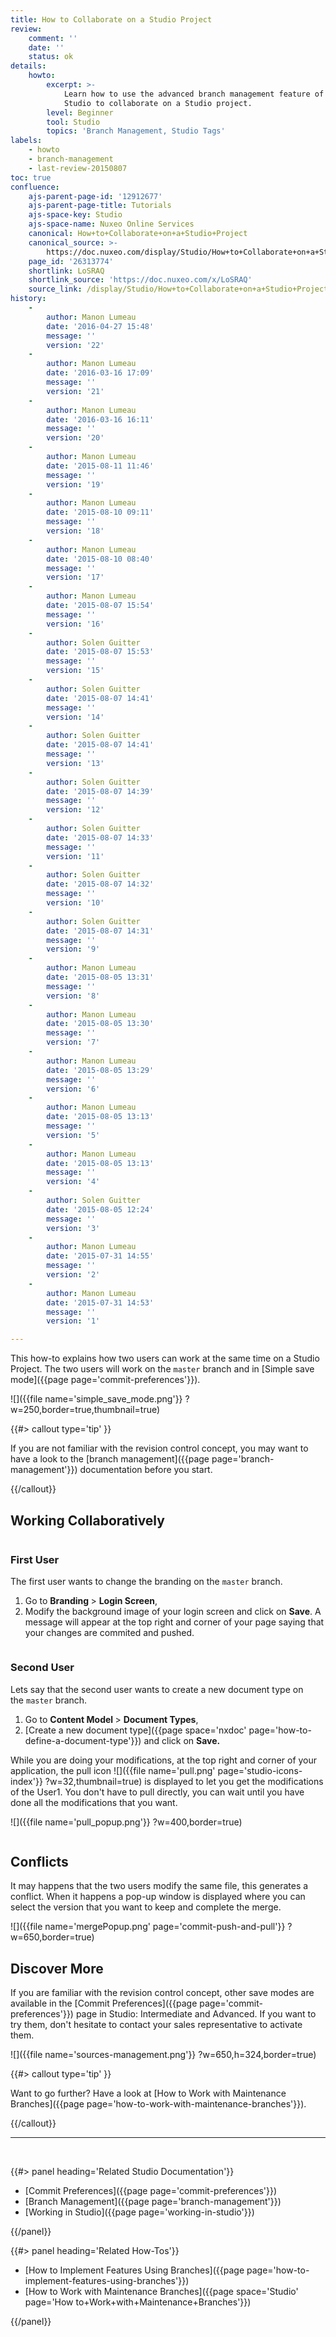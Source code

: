 ```yaml
---
title: How to Collaborate on a Studio Project
review:
    comment: ''
    date: ''
    status: ok
details:
    howto:
        excerpt: >-
            Learn how to use the advanced branch management feature of Nuxeo
            Studio to collaborate on a Studio project.
        level: Beginner
        tool: Studio
        topics: 'Branch Management, Studio Tags'
labels:
    - howto
    - branch-management
    - last-review-20150807
toc: true
confluence:
    ajs-parent-page-id: '12912677'
    ajs-parent-page-title: Tutorials
    ajs-space-key: Studio
    ajs-space-name: Nuxeo Online Services
    canonical: How+to+Collaborate+on+a+Studio+Project
    canonical_source: >-
        https://doc.nuxeo.com/display/Studio/How+to+Collaborate+on+a+Studio+Project
    page_id: '26313774'
    shortlink: LoSRAQ
    shortlink_source: 'https://doc.nuxeo.com/x/LoSRAQ'
    source_link: /display/Studio/How+to+Collaborate+on+a+Studio+Project
history:
    - 
        author: Manon Lumeau
        date: '2016-04-27 15:48'
        message: ''
        version: '22'
    - 
        author: Manon Lumeau
        date: '2016-03-16 17:09'
        message: ''
        version: '21'
    - 
        author: Manon Lumeau
        date: '2016-03-16 16:11'
        message: ''
        version: '20'
    - 
        author: Manon Lumeau
        date: '2015-08-11 11:46'
        message: ''
        version: '19'
    - 
        author: Manon Lumeau
        date: '2015-08-10 09:11'
        message: ''
        version: '18'
    - 
        author: Manon Lumeau
        date: '2015-08-10 08:40'
        message: ''
        version: '17'
    - 
        author: Manon Lumeau
        date: '2015-08-07 15:54'
        message: ''
        version: '16'
    - 
        author: Solen Guitter
        date: '2015-08-07 15:53'
        message: ''
        version: '15'
    - 
        author: Solen Guitter
        date: '2015-08-07 14:41'
        message: ''
        version: '14'
    - 
        author: Solen Guitter
        date: '2015-08-07 14:41'
        message: ''
        version: '13'
    - 
        author: Solen Guitter
        date: '2015-08-07 14:39'
        message: ''
        version: '12'
    - 
        author: Solen Guitter
        date: '2015-08-07 14:33'
        message: ''
        version: '11'
    - 
        author: Solen Guitter
        date: '2015-08-07 14:32'
        message: ''
        version: '10'
    - 
        author: Solen Guitter
        date: '2015-08-07 14:31'
        message: ''
        version: '9'
    - 
        author: Manon Lumeau
        date: '2015-08-05 13:31'
        message: ''
        version: '8'
    - 
        author: Manon Lumeau
        date: '2015-08-05 13:30'
        message: ''
        version: '7'
    - 
        author: Manon Lumeau
        date: '2015-08-05 13:29'
        message: ''
        version: '6'
    - 
        author: Manon Lumeau
        date: '2015-08-05 13:13'
        message: ''
        version: '5'
    - 
        author: Manon Lumeau
        date: '2015-08-05 13:13'
        message: ''
        version: '4'
    - 
        author: Solen Guitter
        date: '2015-08-05 12:24'
        message: ''
        version: '3'
    - 
        author: Manon Lumeau
        date: '2015-07-31 14:55'
        message: ''
        version: '2'
    - 
        author: Manon Lumeau
        date: '2015-07-31 14:53'
        message: ''
        version: '1'

---
```

This how-to explains how two users can work at the same time on a Studio Project. The two users will work on the&nbsp;`master`&nbsp;branch and in [Simple save mode]({{page page='commit-preferences'}}).&nbsp;

![]({{file name='simple_save_mode.png'}} ?w=250,border=true,thumbnail=true)

{{#> callout type='tip' }}

If you are not familiar with the revision control concept, you may want to have a look to the [branch management]({{page page='branch-management'}}) documentation before you start.

{{/callout}}

## Working Collaboratively

<div class="row" data-equalizer data-equalize-on="medium"><div class="column medium-6">

### First User

The first user wants to change the branding on the&nbsp;`master`&nbsp;branch.&nbsp;

1.  Go to&nbsp;**Branding&nbsp;**>&nbsp;**Login Screen**,
2.  Modify the background image of your login screen and click on&nbsp;**Save**.
    A message will appear at the top right and corner of your page saying that your changes are commited and pushed.&nbsp;

</div><div class="column medium-6">

### Second User

Lets say that the second user wants to create a new document type on the&nbsp;`master`&nbsp;branch.

1.  Go to&nbsp;**Content Model&nbsp;**>&nbsp;**Document Types**,
2.  [Create a new document type]({{page space='nxdoc' page='how-to-define-a-document-type'}}) and click on **Save.**&nbsp;&nbsp;

While you are doing your modifications, at the top right and corner of your application, the pull icon&nbsp;![]({{file name='pull.png' page='studio-icons-index'}} ?w=32,thumbnail=true)&nbsp;is displayed to let you get the modifications of the User1\. You don't have to pull directly, you can wait until you have done all the modifications that you want.&nbsp;

![]({{file name='pull_popup.png'}} ?w=400,border=true)

</div></div>

## Conflicts

It may happens that the two users modify the same file, this generates a conflict. When it happens a pop-up window is displayed where you can select the version that you want to keep and complete the merge.&nbsp;

![]({{file name='mergePopup.png' page='commit-push-and-pull'}} ?w=650,border=true)

## Discover More&nbsp;

If you are familiar with the revision control concept, other save modes are available in the&nbsp;[Commit Preferences]({{page page='commit-preferences'}})&nbsp;page in Studio: Intermediate and Advanced. If you want to try them, don't hesitate to contact your sales representative to activate them.

![]({{file name='sources-management.png'}} ?w=650,h=324,border=true)

{{#> callout type='tip' }}

Want to go further? Have a look at [How to Work with Maintenance Branches]({{page page='how-to-work-with-maintenance-branches'}}).

{{/callout}}

* * *

&nbsp;

<div class="row" data-equalizer data-equalize-on="medium"><div class="column medium-6">{{#> panel heading='Related Studio Documentation'}}

*   [Commit Preferences]({{page page='commit-preferences'}})
*   [Branch Management]({{page page='branch-management'}})
*   [Working in Studio]({{page page='working-in-studio'}})

{{/panel}}</div><div class="column medium-6">{{#> panel heading='Related How-Tos'}}

*   [How to Implement Features Using Branches]({{page page='how-to-implement-features-using-branches'}})
*   [How to Work with Maintenance Branches]({{page space='Studio' page='How to+Work+with+Maintenance+Branches'}})

{{/panel}}</div></div>